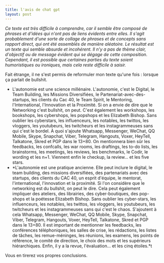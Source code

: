 ```yaml
---
title: l'avis de chat gpt
layout: post
---
```


*Ce texte est très difficile à comprendre, car il semble être composé de phrases et d'idées qui n'ont pas de liens évidents entre elles. Il s'agit probablement d'une sorte de collage de phrases et de concepts sans rapport direct, qui ont été assemblés de manière aléatoire. Le résultat est un texte qui semble absurde et incohérent. Il n'y a pas de thème clair, d'objectif ou de message évident qui se dégage de cette composition. Cependant, il est possible que certaines parties du texte soient humoristiques ou ironiques, mais cela reste difficile à saisir.*

Fait étrange, il ne s'est permis de reformuler mon texte qu'une fois : lorsque ça parlait de bullshit.

- L'autonomie est une science millénaire. L'autonomie, c'est le Digital, le Team Building, les Missions Diversifiées, le Partenariat-avec-des-startups, les clients du Cac 40, le Team Spirit, le Mentoring, l'International, l'Innovation et la Proximité. Si on a envie de dire que le Networking c'est bullshit, on peut. C'est également les workshops, les bookshops, les cybershops, les popshops et les Elizabeth Bishop. Sans oublier les cyberstars, les influenceurs, les notables, les twittos, les vloggers, les youtubeurs, les twitcheurs et les instagrammeuses sans qui c'est le bordel. À quoi s'ajoute Whatsapp, Messenger, WeChat, QQ Mobile, Skype, Snapchat, Viber, Telegram, Hangouts, Voxer, HeyTell, Talkatone, Skred et PGP dans le 13+80. On mentionnera bien sûr les feedbacks, les confcalls, les war rooms, les draftings, les to-do lists, les brainstorms, les meetings, les reviews, les benchmarks, le Codir, le wording et les n+1. Viennent enfin le checkup, la review... et les five stars.
- *L'autonomie est une pratique ancienne. Elle peut inclure le digital, le team building, des missions diversifiées, des partenariats avec des startups, des clients du CAC 40, un esprit d'équipe, le mentorat, l'international, l'innovation et la proximité. Si l'on considère que le networking est du bullshit, on peut le dire. Cela peut également impliquer des ateliers, des librairies, des cyber-boutiques, des pop-shops et la poétesse Elizabeth Bishop. Sans oublier les cyber-stars, les influenceurs, les notables, les twittos, les vloggers, les youtubeurs, les twitcheurs et les instagrammeuses sans qui c'est le chaos. S'ajoutent à cela Whatsapp, Messenger, WeChat, QQ Mobile, Skype, Snapchat, Viber, Telegram, Hangouts, Voxer, HeyTell, Talkatone, Skred et PGP dans le 13+80. Il est important de mentionner les feedbacks, les conférences téléphoniques, les salles de crise, les rédactions, les listes de tâches, les remue-méninges, les réunions, les examens, les points de référence, le comité de direction, le choix des mots et les supérieurs hiérarchiques. Enfin, il y a la revue, l'évaluation... et les cinq étoiles.*t

Vous en tirerez vos propres conclusions.
